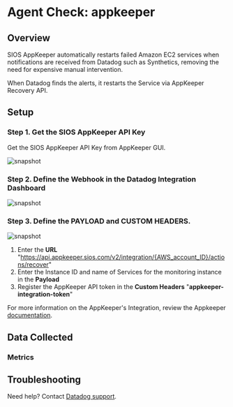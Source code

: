 # Agent Check: appkeeper

## Overview

SIOS AppKeeper automatically restarts failed Amazon EC2 services when
notifications are received from Datadog such as Synthetics, removing
the need for expensive manual intervention.

When Datadog finds the alerts, it restarts the Service via AppKeeper Recovery API.

## Setup

### Step 1. Get the SIOS AppKeeper API Key

Get the SIOS AppKeeper API Key from AppKeeper GUI.

![snapshot][2]

### Step 2. Define the Webhook in the Datadog Integration Dashboard

![snapshot][3]

### Step 3. Define the PAYLOAD and CUSTOM HEADERS.

![snapshot][4]

1. Enter the **URL** "https://api.appkeeper.sios.com/v2/integration/{AWS_account_ID}/actions/recover"
2. Enter the Instance ID and name of Services for the monitoring instance in the **Payload**
3. Register the AppKeeper API token in the **Custom Headers** "**appkeeper-integration-token**"

For more information on the AppKeeper's Integration, review the Appkeeper [documentation][5].

## Data Collected

### Metrics

## Troubleshooting

Need help? Contact [Datadog support][1].

[1]: https://docs.datadoghq.com/help/
[2]: https://raw.githubusercontent.com/DataDog/integrations-extras/master/appkeeper/images/get_token2.png
[3]: https://raw.githubusercontent.com/DataDog/integrations-extras/master/appkeeper/images/datadog_webhook.jpg
[4]: https://raw.githubusercontent.com/DataDog/integrations-extras/master/appkeeper/images/payload_header.jpg
[5]: https://sioscoati.zendesk.com/hc/en-us/articles/900000978443-Integration